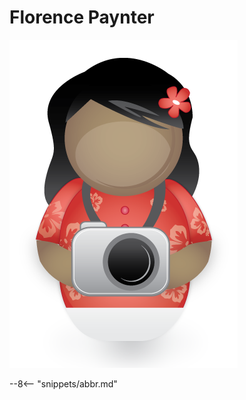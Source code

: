 <!-- SPDX-License-Identifier: CC-BY-4.0 -->
<!-- Copyright Contributors to the ODPi Egeri project. -->

# Florence Paynter

![Icon](florence-paynter.png)


--8<-- "snippets/abbr.md"

